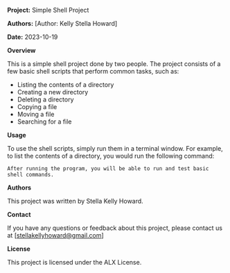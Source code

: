 **Project:** Simple Shell Project

**Authors:** [Author: Kelly Stella Howard]

**Date:** 2023-10-19

**Overview**

This is a simple shell project done by two people. The project consists of a few basic shell scripts that perform common tasks, such as:

* Listing the contents of a directory
* Creating a new directory
* Deleting a directory
* Copying a file
* Moving a file
* Searching for a file

**Usage**

To use the shell scripts, simply run them in a terminal window. For example, to list the contents of a directory, you would run the following command:

```
After running the program, you will be able to run and test basic shell commands.
```
**Authors**

This project was written by Stella Kelly Howard.

**Contact**

If you have any questions or feedback about this project, please contact us at [stellakellyhoward@gmail.com]

**License**

This project is licensed under the ALX License.
